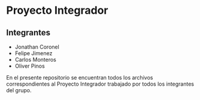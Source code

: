 # Proyecto Integrador
## Integrantes 
+ Jonathan Coronel
+ Felipe Jimenez
+ Carlos Monteros
+ Oliver Pinos

En el presente repositorio se encuentran todos los archivos correspondientes al Proyecto Integrador trabajado por todos los integrantes del grupo.
